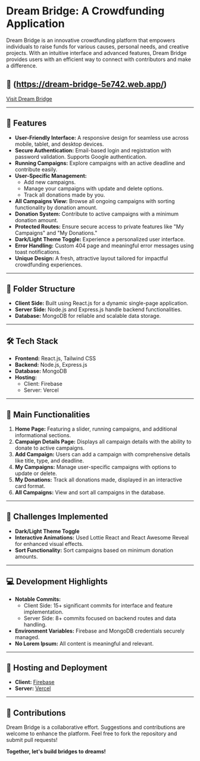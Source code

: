 # Dream Bridge: A Crowdfunding Application

Dream Bridge is an innovative crowdfunding platform that empowers individuals to raise funds for various causes, personal needs, and creative projects. With an intuitive interface and advanced features, Dream Bridge provides users with an efficient way to connect with contributors and make a difference.

## 🚀 (https://dream-bridge-5e742.web.app/)

[Visit Dream Bridge](#)

---

## 🌟 Features

- **User-Friendly Interface:** A responsive design for seamless use across mobile, tablet, and desktop devices.
- **Secure Authentication:** Email-based login and registration with password validation. Supports Google authentication.
- **Running Campaigns:** Explore campaigns with an active deadline and contribute easily.
- **User-Specific Management:**
  - Add new campaigns.
  - Manage your campaigns with update and delete options.
  - Track all donations made by you.
- **All Campaigns View:** Browse all ongoing campaigns with sorting functionality by donation amount.
- **Donation System:** Contribute to active campaigns with a minimum donation amount.
- **Protected Routes:** Ensure secure access to private features like "My Campaigns" and "My Donations."
- **Dark/Light Theme Toggle:** Experience a personalized user interface.
- **Error Handling:** Custom 404 page and meaningful error messages using toast notifications.
- **Unique Design:** A fresh, attractive layout tailored for impactful crowdfunding experiences.

---

## 📂 Folder Structure

- **Client Side:** Built using React.js for a dynamic single-page application.
- **Server Side:** Node.js and Express.js handle backend functionalities.
- **Database:** MongoDB for reliable and scalable data storage.

---

## 🛠️ Tech Stack

- **Frontend:** React.js, Tailwind CSS
- **Backend:** Node.js, Express.js
- **Database:** MongoDB
- **Hosting:**
  - Client: Firebase
  - Server: Vercel

---

## 📜 Main Functionalities

1. **Home Page:** Featuring a slider, running campaigns, and additional informational sections.
2. **Campaign Details Page:** Displays all campaign details with the ability to donate to active campaigns.
3. **Add Campaign:** Users can add a campaign with comprehensive details like title, type, and deadline.
4. **My Campaigns:** Manage user-specific campaigns with options to update or delete.
5. **My Donations:** Track all donations made, displayed in an interactive card format.
6. **All Campaigns:** View and sort all campaigns in the database.

---

## 🎯 Challenges Implemented

- **Dark/Light Theme Toggle**
- **Interactive Animations:** Used Lottie React and React Awesome Reveal for enhanced visual effects.
- **Sort Functionality:** Sort campaigns based on minimum donation amounts.

---

## 💻 Development Highlights

- **Notable Commits:**
  - Client Side: 15+ significant commits for interface and feature implementation.
  - Server Side: 8+ commits focused on backend routes and data handling.
- **Environment Variables:** Firebase and MongoDB credentials securely managed.
- **No Lorem Ipsum:** All content is meaningful and relevant.

---

## 🔗 Hosting and Deployment

- **Client:** [Firebase](https://www.netlify.com/)
- **Server:** [Vercel](https://vercel.com/)

---

## 📢 Contributions

Dream Bridge is a collaborative effort. Suggestions and contributions are welcome to enhance the platform. Feel free to fork the repository and submit pull requests!

**Together, let's build bridges to dreams!**

